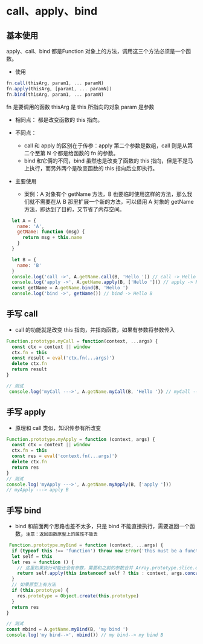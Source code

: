 # call、apply、bind

## 基本使用
apply、call、bind
都是Function 对象上的方法，调用这三个方法必须是一个函数。

- 使用
```js
fn.call(thisArg, param1, ... paramN)
fn.apply(thisArg, [param1, ... paramN])
fn.bind(thisArg, param1, ... paramN)
```
fn 是要调用的函数
thisArg 是 this 所指向的对象
param 是参数

- 相同点： 都是改变函数的 this 指向。
- 不同点：
    - call 和 apply 的区别在于传参：apply 第二个参数是数组，call 则是从第二个至第 N 个都是给函数的 fn 的参数。
    - bind 和它俩的不同，bind 虽然也是改变了函数的 this 指向，但是不是马上执行，而另外两个是改变函数的 this 指向后立即执行。

- 主要使用
  - 案例：A 对象有个 getName 方法，B 也要临时使用这样的方法，那么我们就不需要在从 B 那里扩展一个新的方法，可以借用 A 对象的 getName 方法，即达到了目的，又节省了内存空间。
```js
  let A = {
    name: 'A',
    getName: function (msg) {
      return msg + this.name
    }
  }

  let B = {
    name: 'B'
  }
  console.log('call ->', A.getName.call(B, 'Hello ')) // call -> Hello B
  console.log('apply ->', A.getName.apply(B, ['Hello '])) // apply -> Hello B
  const getName = A.getName.bind(B, 'Hello ')
  console.log('bind ->', getName()) // bind -> Hello B
```

## 手写 call
- call 的功能就是改变 this 指向，并指向函数，如果有参数将参数传入
```js
Function.prototype.myCall = function(context, ...args) {
  const ctx = context || window
  ctx.fn = this
  const result = eval('ctx.fn(...args)')
  delete ctx.fn
  return result
}

// 测试
 console.log('myCall --->', A.getName.myCall(B, 'Hello ')) // myCall ---> Hello B
```

## 手写 apply
- 原理和 call 类似，知识传参有所改变
```js
Function.prototype.myApply = function (context, args) {
  const ctx = context || window
  ctx.fn = this
  const res = eval('context.fn(...args)')
  delete ctx.fn
  return res
}
// 测试
console.log('myApply --->', A.getName.myApply(B, ['apply ']))
// myApply ---> apply B
```

## 手写 bind
- bind 和前面两个思路也差不太多，只是 bind 不能直接执行，需要返回一个函数，`注意：返回函数原型上的属性不能丢` 
```js
 Function.prototype.myBind = function (context, ...args) {
  if (typeof this !== 'function') throw new Error('this must be a function')
  let self = this
  let res = function () {
    // 这里如果执行可能还会有参数，需要和之前的参数合并 Array.prototype.slice.call(arguments)
    return self.apply(this instanceof self ? this : context, args.concat(Array.prototype.slice.call(arguments)))
  }
  // 如果原型上有方法
  if (this.prototype) {
    res.prototype = Object.create(this.prototype)
  }
  return res
}

// 测试
const mbind = A.getName.myBind(B, 'my bind ')
console.log('my bind-->', mbind()) // my bind--> my bind B
```